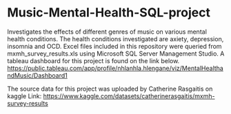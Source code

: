 # Music-Mental-Health-SQL-project
Investigates the effects of different genres of music on various mental health conditions. 
The health conditions investigated are axiety, depression, insomnia and OCD. 
Excel files included in this repository were queried from mxmh_survey_results.xls using Microsoft SQL Server Management Studio.
A tableau dashboard for this project is found on the link below.
https://public.tableau.com/app/profile/nhlanhla.hlengane/viz/MentalHealthandMusic/Dashboard1 

The source data for this project was uploaded by Catherine Rasgaitis on kaggle
Link: https://www.kaggle.com/datasets/catherinerasgaitis/mxmh-survey-results
